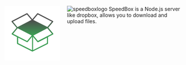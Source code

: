 ![speedboxlogo](https://cloud.githubusercontent.com/assets/3276768/12110148/1275fb90-b3c4-11e5-9dca-88bd408b0e77.png)
[<img align="left" src="logo.png" hspace="20">](#logo) SpeedBox is a Node.js server like dropbox, allows you to download and upload files.
